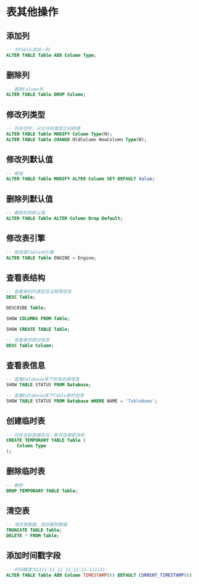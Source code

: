 # 表其他操作

## 添加列

``` SQL
-- 为Table添加一列
ALTER TABLE Table ADD Column Type;
```

## 删除列

``` SQL
-- 删除Column列
ALTER TABLE Table DROP Column;
```

## 修改列类型

``` SQL
-- 列非空时，只允许同类型之间转换
ALTER TABLE Table MODIFY Column Type(N);
ALTER TABLE Table CHANGE OldColumn NewColumn Type(N);
```

## 修改列默认值

``` SQL
-- 修改
ALTER TABLE Table MODIFY ALTER Column SET DEFAULT Value;
```

## 删除列默认值

``` SQL
-- 删除列的默认值
ALTER TABLE Table ALTER Column Drop Default;
```

## 修改表引擎

``` SQL
-- 修改表Table的引擎
ALTER TABLE Table ENGINE = Engine;
```

## 查看表结构

``` SQL
-- 查看表的列类型及注释等信息
DESC Table;

DESCRIBE Table;

SHOW COLUMNS FROM Table;

SHOW CREATE TABLE Table;

-- 查看表的部分信息
DESC Table Column;
```

## 查看表信息

``` SQL
-- 查看Database库下所有的表信息
SHOW TABLE STATUS FROM Database;

-- 查看Database库下Table表的信息
SHOW TABLE STATUS FROM Database WHERE NAME = 'TableName';
```

## 创建临时表

``` SQL
-- 仅在当前连接存在，断开连接即消失
CREATE TEMPORARY TABLE Table (
    Column Type
);
```

## 删除临时表

``` SQL
-- 删除
DROP TEMPORARY TABLE Table;
```

## 清空表

``` SQL
-- 清空表数据，而非删除数据
TRUNCATE TABLE Table;
DELETE * FROM Table;
```

## 添加时间戳字段

``` SQL
-- 时间精度为1111-11-11 11:11:11:111111
ALTER TABLE Table ADD Column TIMESTAMP(6) DEFAULT CURRENT_TIMESTAMP(6);
```
